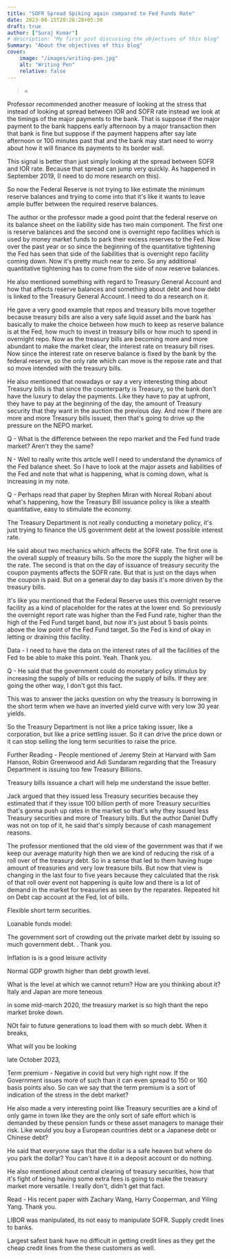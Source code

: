 ```yaml
---
title: "SOFR Spread Spiking again compared to Fed Funds Rate"
date: 2023-08-15T20:26:28+05:30
draft: true
author: ["Suraj Kumar"]
# description: "My first post discussing the objectives of this blog" 
Summary: "About the objectives of this blog"
cover:
    image: "/images/writing-pen.jpg"
    alt: "Writing Pen"
    relative: false
---
```


>= 




Professor recommended another measure of looking at the stress that instead of looking at spread between IOR and SOFR rate instead we look at the timings of the major payments to the bank. That is suppose if the major payment to the bank happens early afternoon by a major transaction then that bank is fine but suppose if the payment happens after say late afternoon or 100 minutes past that and the bank may start need to worry about how it will finance its payments to its border wall.


This signal is better than just simply looking at the spread between SOFR and IOR rate. Because that spread can jump very quickly. As happened in September 2019, (I need to do more research on this).

So now the Federal Reserve is not trying to like estimate the minimum reserve balances and trying to come into that it's like it wants to leave ample buffer between the required reserve balances.

The author or the professor made a good point that the federal reserve on its balance sheet on the liability side has two main component. The first one is reserve balances and the second one is overnight repo facilities which is used by money market funds to park their excess reserves to the Fed. Now over the past year or so since the beginning of the quantitative tightening the Fed has seen that side of the liabilities that is overnight repo facility coming down. Now it's pretty much near to zero. So any additional quantitative tightening has to come from the side of now reserve balances.

He also mentioned something with regard to Treasury General Account and how that affects reserve balances and something about debt and how debt is linked to the Treasury General Account. I need to do a research on it.


He gave a very good example that repos and treasury bills move together because treasury bills are also a very safe liquid asset and the bank has basically to make the choice between how much to keep as reserve balance is at the Fed, how much to invest in treasury bills or how much to spend in overnight repo. Now as the treasury bills are becoming more and more abundant to make the market clear, the interest rate on treasury bill rises. Now since the interest rate on reserve balance is fixed by the bank by the federal reserve, so the only rate which can move is the repose rate and that so move intended with the treasury bills.

He also mentioned that nowadays or say a very interesting thing about Treasury bills is that since the counterparty is Treasury, so the bank don't have the luxury to delay the payments. Like they have to pay at upfront, they have to pay at the beginning of the day, the amount of Treasury security that they want in the auction the previous day. And now if there are more and more Treasury bills issued, then that's going to drive up the pressure on the NEPO market.


Q - What is the difference between the repo market and the Fed fund trade market? Aren't they the same?

N - Well to really write this article well I need to understand the dynamics of the Fed balance sheet. So I have to look at the major assets and liabilities of the Fed and note that what is happening, what is coming down, what is increasing in my note.

Q - Perhaps read that paper by Stephen Miran with Noreal Robani about what's happening, how the Treasury Bill issuance policy is like a stealth quantitative, easy to stimulate the economy.


The Treasury Department is not really conducting a monetary policy, it's just trying to finance the US government debt at the lowest possible interest rate.


He said about two mechanics which affects the SOFR rate. The first one is the overall supply of treasury bills. So the more the supply the higher will be the rate. The second is that on the day of issuance of treasury security the coupon payments affects the SOFR rate. But that is just on the days when the coupon is paid. But on a general day to day basis it's more driven by the treasury bills.

It's like you mentioned that the Federal Reserve uses this overnight reserve facility as a kind of placeholder for the rates at the lower end. So previously the overnight report rate was higher than the Fed Fund rate, higher than the high of the Fed Fund target band, but now it's just about 5 basis points above the low point of the Fed Fund target. So the Fed is kind of okay in letting or draining this facility.

Data - I need to have the data on the interest rates of all the facilities of the Fed to be able to make this point. Yeah. Thank you.

Q - He said that the government could do monetary policy stimulus by increasing the supply of bills or reducing the supply of bills. If they are going the other way, I don't got this fact.


This was to answer the jacks question on why the treasury is borrowing in the short term when we have an inverted yield curve with very low 30 year yields.

So the Treasury Department is not like a price taking issuer, like a corporation, but like a price settling issuer. So it can drive the price down or it can stop selling the long term securities to raise the price.


Further Reading - People mentioned of Jeremy Stein at Harvard with Sam Hanson, Robin Greenwood and Adi Sundaram regarding that the Treasury Department is issuing too few Treasury Billions.

Treasury bills issuance a chart will help me understand the issue better. 

Jack argued that they issued less Treasury securities because they estimated that if they issue 100 billion perth of more Treasury securities that's gonna push up rates in the market so that's why they issued less Treasury securities and more of Treasury bills. But the author Daniel Duffy was not on top of it, he said that's simply because of cash management reasons.

The professor mentioned that the old view of the government was that if we keep our average maturity high then we are kind of reducing the risk of a roll over of the treasury debt. So in a sense that led to them having huge amount of treasuries and very low treasure bills. But now that view is changing in the last four to five years because they calculated that the risk of that roll over event not happening is quite low and there is a lot of demand in the market for treasuries as seen by the reparates. Repeated hit on Debt cap account at the Fed, lot of bills. 

Flexible short term securities. 

Loanable funds model: 

The government sort of crowding out the private market debt by issuing so much government debt. . Thank you.

Inflation is is a good leisure activity

Normal GDP growth higher than debt growth level. 

What is the level at which we cannot return? How are you thinking about it? Italy and Japan are more teneous

in some mid-march 2020, the treasury market is so high thant the repo market broke down. 

NOt fair to future generations to load them with so much debt. When it breaks, 

What will you be looking

late October 2023,


Term premium - Negative in covid but very high right now. If the Government issues more of such than it can even spread to 150 or 160 basis points also. So can we say that the term premium is a sort of indication of the stress in the debt market?

He also made a very interesting point like Treasury securities are a kind of only game in town like they are the only sort of safe effort which is demanded by these pension funds or these asset managers to manage their risk. Like would you buy a European countries debt or a Japanese debt or Chinese debt?

He said that everyone says that the dollar is a safe heaven but where do you park the dollar? You can't have it in a deposit account or do nothing.

He also mentioned about central clearing of treasury securities, how that it's fight of being having some extra fees is going to make the treasury market more versatile. I really don't, didn't get that fact.


Read - His recent paper with Zachary Wang, Harry Cooperman, and Yiling Yang. Thank you.

LIBOR was manipulated, its not easy to manipulate SOFR. Supply credit lines to banks. 

Largest safest bank have no difficult in getting credit lines as they get the cheap credit lines from the these customers as well. 